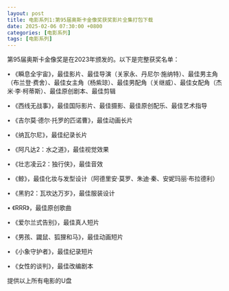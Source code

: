 ```yaml
---
layout: post
title: 电影系列1:第95届奥斯卡金像奖获奖影片全集打包下载
date: 2025-02-06 07:30:00 +0800
categories: [电影系列]
tags: [电影系列]
---
```


第95届奥斯卡金像奖是在2023年颁发的。以下是完整获奖名单：

• 《瞬息全宇宙》，最佳影片、最佳导演（关家永、丹尼尔·施纳特）、最佳男主角（布兰登·费舍）、最佳女主角（杨紫琼）、最佳男配角（关继威）、最佳女配角（杰米·李·柯蒂斯）、最佳原创剧本、最佳剪辑

• 《西线无战事》，最佳国际影片、最佳摄影、最佳原创配乐、最佳艺术指导

• 《吉尔莫·德尔·托罗的匹诺曹》，最佳动画长片

• 《纳瓦尔尼》，最佳纪录长片

• 《阿凡达2：水之道》，最佳视觉效果

• 《壮志凌云2：独行侠》，最佳音效

• 《鲸》，最佳化妆与发型设计（阿德里安·莫罗、朱迪·秦、安妮玛丽·布拉德利）

• 《黑豹2：瓦坎达万岁》，最佳服装设计

• 《RRR》，最佳原创歌曲

• 《爱尔兰式告别》，最佳真人短片

• 《男孩、鼹鼠、狐狸和马》，最佳动画短片

• 《小象守护者》，最佳纪录短片

• 《女性的谈判》，最佳改编剧本

提供以上所有电影的U盘